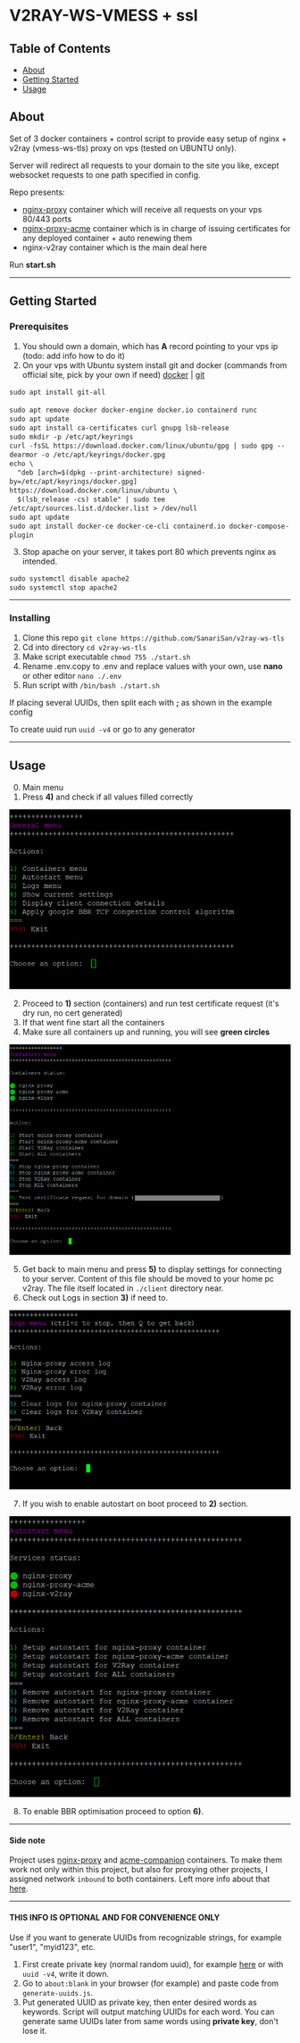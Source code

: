 # V2RAY-WS-VMESS + ssl

## Table of Contents

- [About](#about)
- [Getting Started](#getting_started)
- [Usage](#usage)

## About <a name = "about"></a>

Set of 3 docker containers + control script to provide easy setup of nginx + v2ray (vmess-ws-tls) proxy on vps (tested on UBUNTU only).

Server will redirect all requests to your domain to the site you like, except websocket requests to one path specified in config.

Repo presents:

- [nginx-proxy](https://github.com/nginx-proxy/nginx-proxy) container which will receive all requests on your vps 80/443 ports
- [nginx-proxy-acme](https://github.com/nginx-proxy/acme-companion) container which is in charge of issuing certificates for any deployed container + auto renewing them
- nginx-v2ray container which is the main deal here

Run **start.sh**

---

## Getting Started <a name = "getting_started"></a>

### Prerequisites

1. You should own a domain, which has **A** record pointing to your vps ip (todo: add info how to do it)
2. On your vps with Ubuntu system install git and docker (commands from official site, pick by your own if need) [docker](https://docs.docker.com/engine/install/ubuntu/) | [git](https://git-scm.com/book/en/v2/Getting-Started-Installing-Git)

```
sudo apt install git-all

sudo apt remove docker docker-engine docker.io containerd runc
sudo apt update
sudo apt install ca-certificates curl gnupg lsb-release
sudo mkdir -p /etc/apt/keyrings
curl -fsSL https://download.docker.com/linux/ubuntu/gpg | sudo gpg --dearmor -o /etc/apt/keyrings/docker.gpg
echo \
  "deb [arch=$(dpkg --print-architecture) signed-by=/etc/apt/keyrings/docker.gpg] https://download.docker.com/linux/ubuntu \
  $(lsb_release -cs) stable" | sudo tee /etc/apt/sources.list.d/docker.list > /dev/null
sudo apt update
sudo apt install docker-ce docker-ce-cli containerd.io docker-compose-plugin
```

3. Stop apache on your server, it takes port 80 which prevents nginx as intended.

```
sudo systemctl disable apache2
sudo systemctl stop apache2
```

---

### Installing

1. Clone this repo `git clone https://github.com/SanariSan/v2ray-ws-tls`
2. Cd into directory `cd v2ray-ws-tls`
3. Make script executable `chmod 755 ./start.sh`
4. Rename .env.copy to .env and replace values with your own, use **nano** or other editor `nano ./.env`
5. Run script with `/bin/bash ./start.sh`

If placing several UUIDs, then split each with **;** as shown in the example config

To create uuid run `uuid -v4` or go to any generator

---

## Usage <a name = "usage"></a>

0. Main menu
1. Press **4)** and check if all values filled correctly

![Main menu](https://github.com/SanariSan/v2ray-ws-tls/blob/master/assets/general.png?raw=true)

2. Proceed to **1)** section (containers) and run test certificate request (it's dry run, no cert generated)
3. If that went fine start all the containers
4. Make sure all containers up and running, you will see **green circles**

![Containers menu](https://github.com/SanariSan/v2ray-ws-tls/blob/master/assets/containers_.png?raw=true)

5. Get back to main menu and press **5)** to display settings for connecting to your server. Content of this file should be moved to your home pc v2ray. The file itself located in `./client` directory near.
6. Check out Logs in section **3)** if need to.

![Logs menu](https://github.com/SanariSan/v2ray-ws-tls/blob/master/assets/logs.png?raw=true)

7. If you wish to enable autostart on boot proceed to **2)** section.

![Autostart menu](https://github.com/SanariSan/v2ray-ws-tls/blob/master/assets/autostart.png?raw=true)

8. To enable BBR optimisation proceed to option **6)**.

---

#### Side note

Project uses [nginx-proxy](https://github.com/nginx-proxy/nginx-proxy) and [acme-companion](https://github.com/nginx-proxy/acme-companion) containers. To make them work not only within this project, but also for proxying other projects, I assigned network `inbound` to both containers. Left more info about that [here](https://github.com/nginx-proxy/nginx-proxy/issues/1081#issuecomment-1372296950).

---

#### THIS INFO IS OPTIONAL AND FOR CONVENIENCE ONLY

Use if you want to generate UUIDs from recognizable strings, for example "user1", "myid123", etc.

1. First create private key (normal random uuid), for example [here](https://www.uuidgenerator.net/) or with `uuid -v4`, write it down.
2. Go to `about:blank` in your browser (for example) and paste code from `generate-uuids.js`.
3. Put generated UUID as private key, then enter desired words as keywords. Script will output matching UUIDs for each word. You can generate same UUIDs later from same words using **private key**, don't lose it.
